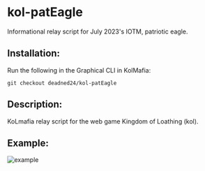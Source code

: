 # kol-patEagle
Informational relay script for July 2023's IOTM, patriotic eagle. 

## Installation:

Run the following in the Graphical CLI in KolMafia:

```git checkout deadned24/kol-patEagle```

## Description:

KoLmafia relay script for the web game Kingdom of Loathing (kol).


## Example:
![example](https://raw.githubusercontent.com/deadned24/kol-patEagle/images/example.png)
